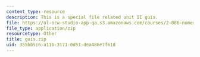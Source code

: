```yaml
---
content_type: resource
description: This is a special file related unit II guis.
file: https://ol-ocw-studio-app-qa.s3.amazonaws.com/courses/2-086-numerical-computation-for-mechanical-engineers-fall-2014/355bb5c6a11b31710d51dea486e7f61d_guis.zip
file_type: application/zip
resourcetype: Other
title: guis.zip
uid: 355bb5c6-a11b-3171-0d51-dea486e7f61d
---
```

